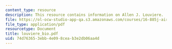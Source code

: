 ```yaml
---
content_type: resource
description: This resource contains information on Allen J. Louviere.
file: https://ol-ocw-studio-app-qa.s3.amazonaws.com/courses/16-885j-aircraft-systems-engineering-fall-2005/74d763653ebb4e098ceab3e2db06aa4d_louviere_bio.pdf
file_type: application/pdf
resourcetype: Document
title: louviere_bio.pdf
uid: 74d76365-3ebb-4e09-8cea-b3e2db06aa4d
---
```

